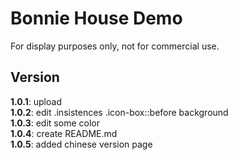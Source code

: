# Bonnie House Demo
For display purposes only, not for commercial use.

## Version
**1.0.1**: upload<br>
**1.0.2**: edit .insistences .icon-box::before background<br>
**1.0.3**: edit some color<br>
**1.0.4**: create README.md<br>
**1.0.5**: added chinese version page<br>
